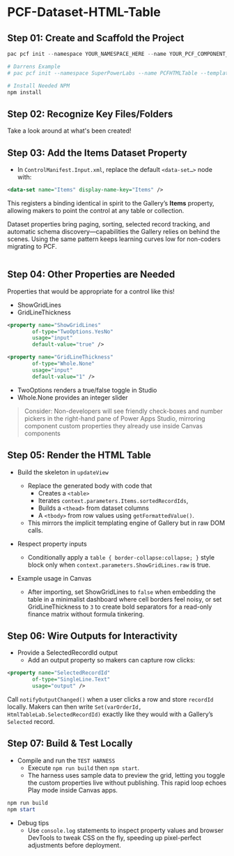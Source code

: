 # PCF-Dataset-HTML-Table


## Step 01: Create and Scaffold the Project

```PowerShell
pac pcf init --namespace YOUR_NAMESPACE_HERE --name YOUR_PCF_COMPONENT_NAME --template dataset --framework None

# Darrens Example
# pac pcf init --namespace SuperPowerLabs --name PCFHTMLTable --template dataset --framework None

# Install Needed NPM
npm install
```

## Step 02: Recognize Key Files/Folders

Take a look around at what's been created!

## Step 03: Add the **Items** Dataset Property

- In `ControlManifest.Input.xml`, replace the default `<data-set…>` node with:  
  
```xml
<data-set name="Items" display-name-key="Items" />
```  

This registers a binding identical in spirit to the Gallery’s **Items** property, allowing makers to point the control at any table or collection.

Dataset properties bring paging, sorting, selected record tracking, and automatic schema discovery—capabilities the Gallery relies on behind the scenes. Using the same pattern keeps learning curves low for non-coders migrating to PCF.

```PowerShell

```
## Step 04: Other Properties are Needed 

Properties that would be appropriate for a control like this!

- ShowGridLines 
- GridLineThickness

```xml
<property name="ShowGridLines"
        of-type="TwoOptions.YesNo"
        usage="input"
        default-value="true" />

<property name="GridLineThickness"
        of-type="Whole.None"
        usage="input"
        default-value="1" />
```  

- TwoOptions renders a true/false toggle in Studio
- Whole.None provides an integer slider

>Consider: Non-developers will see friendly check-boxes and number pickers in the right-hand pane of Power Apps Studio, mirroring component custom properties they already use inside Canvas components

## Step 05: Render the HTML Table

- Build the skeleton in `updateView`
    - Replace the generated body with code that 
      - Creates a `<table>` 
      - Iterates `context.parameters.Items.sortedRecordIds`, 
      - Builds a `<thead>` from dataset columns 
      - A `<tbody>` from row values using `getFormattedValue()`. 
    - This mirrors the implicit templating engine of Gallery but in raw DOM calls. 

- Respect property inputs
    - Conditionally apply a `table { border-collapse:collapse; }` style block only when `context.parameters.ShowGridLines.raw` is true. 

- Example usage in Canvas
    - After importing, set ShowGridLines to `false` when embedding the table in a minimalist dashboard where cell borders feel noisy, or set GridLineThickness to `3` to create bold separators for a read-only finance matrix without formula tinkering.

## Step 06: Wire Outputs for Interactivity

- Provide a SelectedRecordId output
    - Add an output property so makers can capture row clicks:  

```xml
<property name="SelectedRecordId"
        of-type="SingleLine.Text"
        usage="output" />
```  

Call `notifyOutputChanged()` when a user clicks a row and store `recordId` locally. Makers can then write `Set(varOrderId, HtmlTableLab.SelectedRecordId)` exactly like they would with a Gallery’s `Selected` record. 

## Step 07: Build & Test Locally

- Compile and run the `TEST HARNESS`
    - Execute `npm run build` then `npm start`. 
    - The harness uses sample data to preview the grid, letting you toggle the custom properties live without publishing. This rapid loop echoes Play mode inside Canvas apps.

```PowerShell
npm run build
npm start
```

  - Debug tips
      - Use `console.log` statements to inspect property values and browser DevTools to tweak CSS on the fly, speeding up pixel-perfect adjustments before deployment. 


```PowerShell

```


